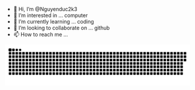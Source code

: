 - 👋 Hi, I’m @Nguyenduc2k3
- 👀 I’m interested in ... computer
- 🌱 I’m currently learning ... coding
- 💞️ I’m looking to collaborate on ... github
- 📫 How to reach me ...

<!---
Nguyenduc2k3/Nguyenduc2k3 is a ✨ special ✨ repository because its `README.md` (this file) appears on your GitHub profile.
You can click the Preview link to take a look at your changes.
--->
<p align="center">
  <img src="https://github.com/DinhHuyHoang-20130265/snake/blob/main/snake.svg" alt="snake"></center>
</p>
